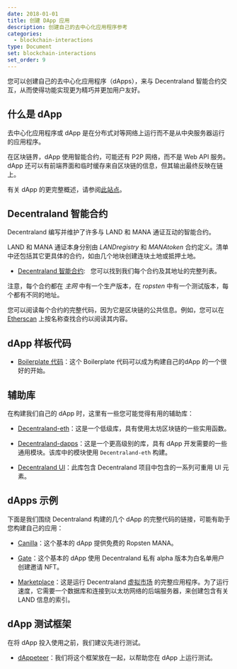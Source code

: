 ```yaml
---
date: 2018-01-01
title: 创建 DApp 应用
description: 创建自己的去中心化应用程序参考
categories:
  - blockchain-interactions
type: Document
set: blockchain-interactions
set_order: 9
---
```


您可以创建自己的去中心化应用程序（dApps），来与 Decentraland 智能合约交互，从而使得功能实现更为精巧并更加用户友好。

## 什么是 dApp

去中心化应用程序或 dApp 是在分布式对等网络上运行而不是从中央服务器运行的应用程序。

在区块链界，dApp 使用智能合约，可能还有 P2P 网络，而不是 Web API 服务。 dApp 还可以有前端界面和临时缓存来自区块链的信息，但其输出最终反映在链上。

有关 dApp 的更完整概述，请参阅[此站点](https://blockchainhub.net/decentralized-applications-dapps/)。

## Decentraland 智能合约

Decentraland 编写并维护了许多与 LAND 和 MANA 通证互动的智能合约。

LAND 和 MANA 通证本身分别由 _LANDregistry_ 和 _MANAtoken_ 合约定义。清单中还包括其它更具体的合约，如由几个地块创建连块土地或抵押土地。

- [Decentraland 智能合约](https://contracts.decentraland.org/addresses.json):
  您可以找到我们每个合约及其地址的完整列表。

注意，每个合约都在 _主网_ 中有一个生产版本，在 _ropsten_ 中有一个测试版本，每个都有不同的地址。

您可以阅读每个合约的完整代码，因为它是区块链的公共信息。例如，您可以在[Etherscan](https://etherscan.io/contractsVerified) 上按名称查找合约以阅读其内容。

## dApp 样板代码

 - [Boilerplate 代码](https://github.com/decentraland/dapp-boilerplate)：这个 Boilerplate 代码可以成为构建自己的dApp 的一个很好的开始。


## 辅助库

在构建我们自己的 dApp 时，这里有一些您可能觉得有用的辅助库：

- [Decentraland-eth](https://github.com/decentraland/decentraland-eth)：这是一个低级库，具有使用太坊区块链的一些实用函数。

- [Decentraland-dapps](https://github.com/decentraland/decentraland-dapps)：这是一个更高级别的库，具有 dApp 开发需要的一些通用模块。该库中的模块使用 `Decentraland-eth` 构建。

- [Decentraland UI](https://ui.decentraland.org/)：此库包含 Decentraland 项目中包含的一系列可重用 UI 元素。

## dApps 示例

下面是我们围绕 Decentraland 构建的几个 dApp 的完整代码的链接，可能有助于您构建自己的应用：

- [Canilla](https://github.com/decentraland/canilla)：这个基本的 dApp 提供免费的 Ropsten MANA。

- [Gate](https://github.com/decentraland/gate)：这个基本的 dApp 使用 Decentraland 私有 alpha 版本为白名单用户创建邀请 NFT。

- [Marketplace](https://github.com/decentraland/marketplace)：这是运行 Decentraland [虚拟市场](https://market.decentraland.org/) 的完整应用程序。为了运行速度，它需要一个数据库和连接到以太坊网络的后端服务器，来创建包含有关 LAND 信息的索引。

## dApp 测试框架

在将 dApp 投入使用之前，我们建议先进行测试。

- [dAppeteer](https://github.com/decentraland/dappeteer)：我们将这个框架放在一起，以帮助您在 dApp 上运行测试。
